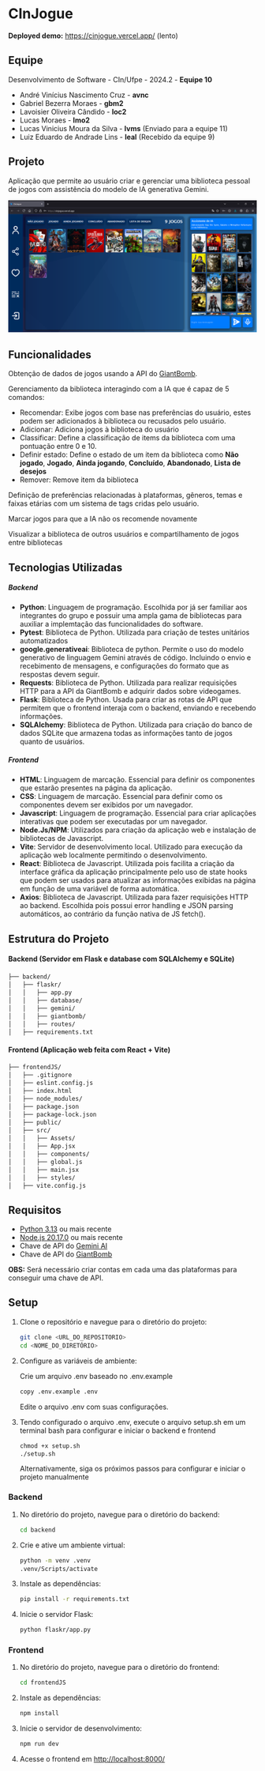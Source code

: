 # CInJogue

<b>Deployed demo:</b> https://cinjogue.vercel.app/ (lento)

## Equipe
Desenvolvimento de Software - CIn/Ufpe - 2024.2 - **Equipe 10**
- André Vinícius Nascimento Cruz - **avnc**
- Gabriel Bezerra Moraes - **gbm2**
- Lavoisier Oliveira Cândido - **loc2**
- Lucas Moraes - **lmo2**
- Lucas Vinicius Moura da Silva - **lvms** (Enviado para a equipe 11)
- Luiz Eduardo de Andrade Lins - **leal** (Recebido da equipe 9)

## Projeto

Aplicação que permite ao usuário criar e gerenciar uma biblioteca pessoal de jogos com assistência do modelo de IA generativa Gemini.

<div align=center>
<img src="screenshots/inuse-library.png"></img>
</div>

## Funcionalidades

Obtenção de dados de jogos usando a API do [GiantBomb](https://www.giantbomb.com/api/).

Gerenciamento da biblioteca interagindo com a IA que é capaz de 5 comandos:

- Recomendar: Exibe jogos com base nas preferências do usuário, estes podem ser adicionados à biblioteca ou recusados
  pelo usuário.
- Adicionar: Adiciona jogos à biblioteca do usuário
- Classificar: Define a classificação de items da biblioteca com uma pontuação entre 0 e 10.
- Definir estado: Define o estado de um item da biblioteca como <b>Não jogado</b>, <b>Jogado</b>, <b>Ainda jogando</b>, <b>Concluído</b>, <b>Abandonado</b>, <b>Lista de desejos</b>
- Remover: Remove item da biblioteca

Definição de preferências relacionadas à plataformas, gêneros, temas e faixas etárias com um sistema de tags cridas pelo
usuário.

Marcar jogos para que a IA não os recomende novamente

Visualizar a biblioteca de outros usuários e compartilhamento de jogos entre bibliotecas

## Tecnologias Utilizadas

##### **Backend**

- **Python**: Linguagem de programação. Escolhida por já ser familiar aos integrantes do grupo e possuir uma ampla gama de bibliotecas para auxiliar a implemtação das funcionalidades do software.
- **Pytest**: Biblioteca de Python. Utilizada para criação de testes unitários automatizados
- **google.generativeai**: Biblioteca de python. Permite o uso do modelo generativo de linguagem Gemini através de código. Incluindo o envio e recebimento de mensagens, e configurações do formato que as respostas devem seguir.
- **Requests**: Biblioteca de Python. Utilizada para realizar requisições HTTP para a API da GiantBomb e adquirir dados sobre videogames.
- **Flask**: Biblioteca de Python. Usada para criar as rotas de API que permitem que o frontend interaja com o backend, enviando e recebendo informações.
- **SQLAlchemy**: Biblioteca de Python. Utilizada para criação do banco de dados SQLite que armazena todas as informações tanto de jogos quanto de usuários.

##### Frontend 
- **HTML**: Linguagem de marcação. Essencial para definir os componentes que estarão presentes na página da aplicação. 
- **CSS**: Linguagem de marcação. Essencial para definir como os componentes devem ser exibidos por um navegador. 
- **Javascript**: Linguagem de programação. Essencial para criar aplicações interativas que podem ser executadas por um navegador.
- **Node.Js/NPM**: Utilizados para criação da aplicação web e instalação de bibliotecas de Javascript.
- **Vite**: Servidor de desenvolvimento local. Utilizado para execução da aplicação web localmente permitindo o desenvolvimento.
- **React**: Biblioteca de Javascript. Utilizada pois facilita a criação da interface gráfica da aplicação principalmente pelo uso de state hooks que podem ser usados para atualizar as informações exibidas na página em função de uma variável de forma automática.
- **Axios**: Biblioteca de Javascript. Utilizada para fazer requisições HTTP ao backend. Escolhida pois possui error handling e JSON parsing automáticos, ao contrário da função nativa de JS fetch().

## Estrutura do Projeto

#### Backend (Servidor em Flask e database com SQLAlchemy e SQLite)

```
├── backend/
│   ├── flaskr/
│   │   ├── app.py
│   │   ├── database/
│   │   ├── gemini/
│   │   ├── giantbomb/
│   │   ├── routes/
│   ├── requirements.txt
```

#### Frontend (Aplicação web feita com React + Vite)

```
├── frontendJS/
│   ├── .gitignore
│   ├── eslint.config.js
│   ├── index.html
│   ├── node_modules/
│   ├── package.json
│   ├── package-lock.json
│   ├── public/
│   ├── src/
│   │   ├── Assets/
│   │   ├── App.jsx
│   │   ├── components/
│   │   ├── global.js
│   │   ├── main.jsx
│   │   ├── styles/
│   ├── vite.config.js
```

## Requisitos

- [Python 3.13](https://www.python.org/downloads/) ou mais recente
- [Node.js 20.17.0](https://nodejs.org/en/download) ou mais recente
- Chave de API do [Gemini AI](https://aistudio.google.com/app/apikey)
- Chave de API do [GiantBomb](https://www.giantbomb.com/api/)

**OBS:** Será necessário criar contas em cada uma das plataformas para conseguir uma chave de API.

## Setup

1. Clone o repositório e navegue para o diretório do projeto:

   ```sh
   git clone <URL_DO_REPOSITORIO>
   cd <NOME_DO_DIRETÓRIO>
   ```

2. Configure as variáveis de ambiente:

   Crie um arquivo .env baseado no .env.example

   ```sh
   copy .env.example .env
   ```

   Edite o arquivo .env com suas configurações.

3. Tendo configurado o arquivo .env, execute o arquivo setup.sh em um terminal bash para configurar e iniciar o backend e frontend
   ```
   chmod +x setup.sh
   ./setup.sh
   ```
   Alternativamente, siga os próximos passos para configurar e iniciar o projeto manualmente

### Backend

1. No diretório do projeto, navegue para o diretório do backend:

   ```sh
   cd backend
   ```

2. Crie e ative um ambiente virtual:

   ```sh
   python -m venv .venv
   .venv/Scripts/activate
   ```

3. Instale as dependências:

   ```sh
   pip install -r requirements.txt
   ```

4. Inicie o servidor Flask:
   ```sh
   python flaskr/app.py
   ```

### Frontend

1. No diretório do projeto, navegue para o diretório do frontend:

   ```sh
   cd frontendJS
   ```

2. Instale as dependências:

   ```sh
   npm install
   ```

3. Inicie o servidor de desenvolvimento:
   ```sh
   npm run dev
   ```
4. Acesse o frontend em [http://localhost:8000/](http://localhost:8000/)
